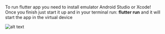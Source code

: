 To run flutter app you need to install emulator Android Studio or Xcode!
Once you finish just start it up and in your terminal run: **flutter run** and it will start the app in the virtual device

![alt text](https://i.imgur.com/3zWPouV.png)